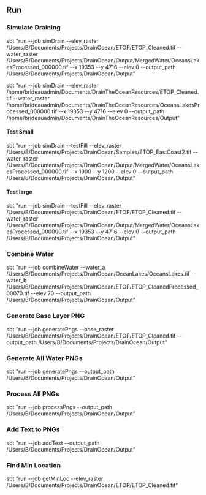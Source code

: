 
## Run


### Simulate Draining

sbt "run --job simDrain --elev_raster /Users/B/Documents/Projects/DrainOcean/ETOP/ETOP_Cleaned.tif --water_raster /Users/B/Documents/Projects/DrainOcean/Output/MergedWater/OceansLakesProcessed_000000.tif --x 19353 --y 4716 --elev 0 --output_path /Users/B/Documents/Projects/DrainOcean/Output"

sbt "run --job simDrain --elev_raster /home/brideauadmin/Documents/DrainTheOceanResources/ETOP_Cleaned.tif --water_raster /home/brideauadmin/Documents/DrainTheOceanResources/OceansLakesProcessed_000000.tif --x 19353 --y 4716 --elev 0 --output_path /home/brideauadmin/Documents/DrainTheOceanResources/Output"

#### Test Small
sbt "run --job simDrain --testFill --elev_raster /Users/B/Documents/Projects/DrainOcean/Samples/ETOP_EastCoast2.tif --water_raster /Users/B/Documents/Projects/DrainOcean/Output/MergedWater/OceansLakesProcessed_000000.tif --x 1900 --y 1200 --elev 0 --output_path /Users/B/Documents/Projects/DrainOcean/Output"

#### Test large
sbt "run --job simDrain --testFill --elev_raster /Users/B/Documents/Projects/DrainOcean/ETOP/ETOP_Cleaned.tif --water_raster /Users/B/Documents/Projects/DrainOcean/Output/MergedWater/OceansLakesProcessed_000000.tif --x 19353 --y 4716 --elev 0 --output_path /Users/B/Documents/Projects/DrainOcean/Output"

### Combine Water

sbt "run --job combineWater --water_a /Users/B/Documents/Projects/DrainOcean/OceanLakes/OceansLakes.tif --water_b /Users/B/Documents/Projects/DrainOcean/ETOP/ETOP_CleanedProcessed_00070.tif --elev 70 --output_path /Users/B/Documents/Projects/DrainOcean/Output"

### Generate Base Layer PNG

sbt "run --job generatePngs --base_raster /Users/B/Documents/Projects/DrainOcean/ETOP/ETOP_Cleaned.tif --output_path /Users/B/Documents/Projects/DrainOcean/Output"

### Generate All Water PNGs
sbt "run --job generatePngs --output_path /Users/B/Documents/Projects/DrainOcean/Output"

### Process All PNGs
sbt "run --job processPngs --output_path /Users/B/Documents/Projects/DrainOcean/Output"

### Add Text to PNGs
sbt "run --job addText --output_path /Users/B/Documents/Projects/DrainOcean/Output"

### Find Min Location
sbt "run --job getMinLoc --elev_raster /Users/B/Documents/Projects/DrainOcean/ETOP/ETOP_Cleaned.tif"